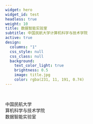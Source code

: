 ```yaml
---
widget: hero
widget_id: test
headless: true
weight: 10
title: 数据智能实验室
subtitle: 中国民航大学计算机科学与技术学院
active: true
design:
  columns: "1"
  css_style: null
  css_class: null
  background:
    text_color_light: true
    brightness: 0.5
    image: title.jpg
    color: rgba(231, 11, 191, 0.74)
---
```

<br>

中国民航大学<br>
算机科学与技术学院<br>
数据智能实验室<br>
